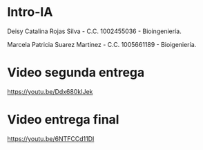 # Intro-IA
Deisy Catalina Rojas Silva - C.C. 1002455036 - Bioingeniería.

Marcela Patricia Suarez Martinez - C.C. 1005661189 - Bioigeniería.

# Video segunda entrega
https://youtu.be/Ddx680kIJek

# Video entrega final
https://youtu.be/6NTFCCd11DI
